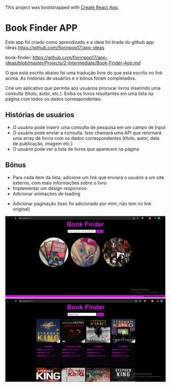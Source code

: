 This project was bootstrapped with [Create React App](https://github.com/facebook/create-react-app).

# Book Finder APP

Este app foi criado como aprendizado e a ideia foi tirada do github app ideas 
https://github.com/florinpop17/app-ideas

book-finder: https://github.com/florinpop17/app-ideas/blob/master/Projects/2-Intermediate/Book-Finder-App.md

O que está escrito abaixo foi uma tradução livre do que está escrito no link acima. As histórias de usuários e o bônus foram completados.

Crie um aplicativo que permita aos usuários procurar livros inserindo uma consulta (título, autor, etc.). Exiba os livros resultantes em uma lista na página com todos os dados correspondentes.

## Histórias de usuários

- O usuário pode inserir uma consulta de pesquisa em um campo de Input
- O usuário pode enviar a consulta. Isso chamará uma API que retornará uma array de livros com os dados correspondentes (título, autor, data de publicação, imagem etc.)
- O usuário pode ver a lista de livros que aparecem na página

## Bônus

- Para cada item da lista, adicione um link que enviará o usuário a um site externo, com mais informações sobre o livro
- Implementar um design responsivo
- Adicionar animações de loading
+ Adicionar paginação (isso foi adicionado por mim, não tem no link original) 

<img src="screens/01.png"/>
<img src="screens/02.png"/>
